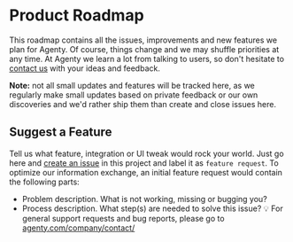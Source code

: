 # Product Roadmap

This roadmap contains all the issues, improvements and new features we plan for Agenty. Of course, things change and we may shuffle priorities at any time. At Agenty we learn a lot from talking to users, so don't hesitate to [contact us](https://www.agenty.com/company/contact/) with your ideas and feedback.

**Note:** not all small updates and features will be tracked here, as we regularly make small updates based on private feedback or our own discoveries and we'd rather ship them than create and close issues here.

## Suggest a Feature

Tell us what feature, integration or UI tweak would rock your world. Just go here and [create an issue](https://github.com/Agenty/public-roadmap/issues/new/choose) in this project and label it as `feature request`. To optimize our information exchange, an initial feature request would contain the following parts:

- Problem description. What is not working, missing or bugging you?
- Process description. What step(s) are needed to solve this issue?
💡 For general support requests and bug reports, please go to [agenty.com/company/contact/](https://www.agenty.com/company/contact/)

